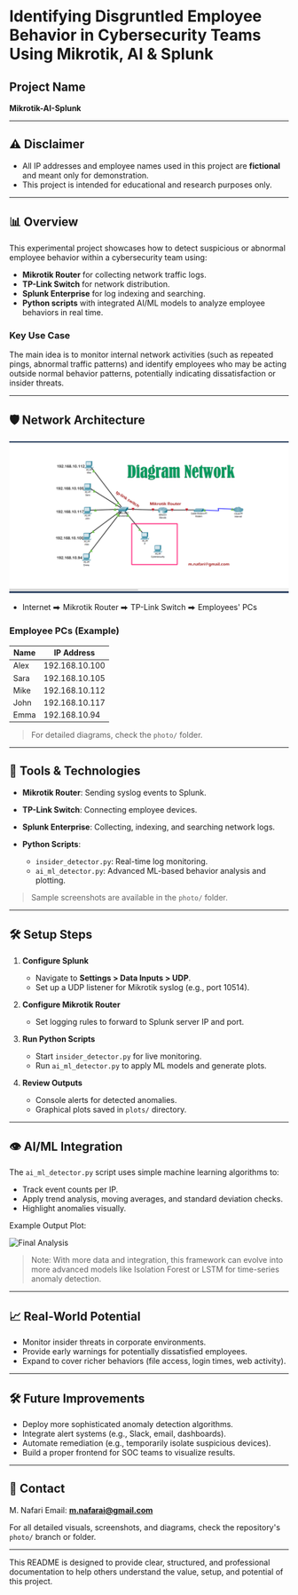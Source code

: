 # Identifying Disgruntled Employee Behavior in Cybersecurity Teams Using Mikrotik, AI & Splunk

## Project Name

**Mikrotik-AI-Splunk**

---

## ⚠ Disclaimer

* All IP addresses and employee names used in this project are **fictional** and meant only for demonstration.
* This project is intended for educational and research purposes only.

---

## 📊 Overview

This experimental project showcases how to detect suspicious or abnormal employee behavior within a cybersecurity team using:

* **Mikrotik Router** for collecting network traffic logs.
* **TP-Link Switch** for network distribution.
* **Splunk Enterprise** for log indexing and searching.
* **Python scripts** with integrated AI/ML models to analyze employee behaviors in real time.

### Key Use Case

The main idea is to monitor internal network activities (such as repeated pings, abnormal traffic patterns) and identify employees who may be acting outside normal behavior patterns, potentially indicating dissatisfaction or insider threats.

---

## 🛡️ Network Architecture

![Network Diagram](photo/diagram-network.png)

* Internet ⮕ Mikrotik Router ⮕ TP-Link Switch ⮕ Employees' PCs

### Employee PCs (Example)

| Name | IP Address     |
| ---- | -------------- |
| Alex | 192.168.10.100 |
| Sara | 192.168.10.105 |
| Mike | 192.168.10.112 |
| John | 192.168.10.117 |
| Emma | 192.168.10.94  |

> For detailed diagrams, check the `photo/` folder.

---

## 🔧 Tools & Technologies

* **Mikrotik Router**: Sending syslog events to Splunk.
* **TP-Link Switch**: Connecting employee devices.
* **Splunk Enterprise**: Collecting, indexing, and searching network logs.
* **Python Scripts**:

  * `insider_detector.py`: Real-time log monitoring.
  * `ai_ml_detector.py`: Advanced ML-based behavior analysis and plotting.

> Sample screenshots are available in the `photo/` folder.

---

## 🛠️ Setup Steps

1. **Configure Splunk**

   * Navigate to **Settings > Data Inputs > UDP**.
   * Set up a UDP listener for Mikrotik syslog (e.g., port 10514).

2. **Configure Mikrotik Router**

   * Set logging rules to forward to Splunk server IP and port.

3. **Run Python Scripts**

   * Start `insider_detector.py` for live monitoring.
   * Run `ai_ml_detector.py` to apply ML models and generate plots.

4. **Review Outputs**

   * Console alerts for detected anomalies.
   * Graphical plots saved in `plots/` directory.

---

## 👁️ AI/ML Integration

The `ai_ml_detector.py` script uses simple machine learning algorithms to:

* Track event counts per IP.
* Apply trend analysis, moving averages, and standard deviation checks.
* Highlight anomalies visually.

Example Output Plot:

![Final Analysis](photo/final-analysis.png)

> Note: With more data and integration, this framework can evolve into more advanced models like Isolation Forest or LSTM for time-series anomaly detection.

---

## 📈 Real-World Potential

* Monitor insider threats in corporate environments.
* Provide early warnings for potentially dissatisfied employees.
* Expand to cover richer behaviors (file access, login times, web activity).

---

## 🛠️ Future Improvements

* Deploy more sophisticated anomaly detection algorithms.
* Integrate alert systems (e.g., Slack, email, dashboards).
* Automate remediation (e.g., temporarily isolate suspicious devices).
* Build a proper frontend for SOC teams to visualize results.

---

## 📧 Contact

M. Nafari
Email: **[m.nafarai@gmail.com](mailto:m.nafarai@gmail.com)**

For all detailed visuals, screenshots, and diagrams, check the repository's `photo/` branch or folder.

---

This README is designed to provide clear, structured, and professional documentation to help others understand the value, setup, and potential of this project.

